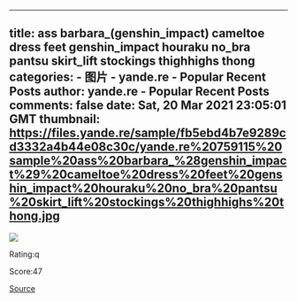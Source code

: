 
---
title: ass barbara_(genshin_impact) cameltoe dress feet genshin_impact houraku no_bra pantsu skirt_lift stockings thighhighs thong
categories: 
    - 图片
    - yande.re - Popular Recent Posts
author: yande.re - Popular Recent Posts
comments: false
date: Sat, 20 Mar 2021 23:05:01 GMT
thumbnail: https://files.yande.re/sample/fb5ebd4b7e9289cd3332a4b44e08c30c/yande.re%20759115%20sample%20ass%20barbara_%28genshin_impact%29%20cameltoe%20dress%20feet%20genshin_impact%20houraku%20no_bra%20pantsu%20skirt_lift%20stockings%20thighhighs%20thong.jpg
---

<div>   
<img src="https://files.yande.re/sample/fb5ebd4b7e9289cd3332a4b44e08c30c/yande.re%20759115%20sample%20ass%20barbara_%28genshin_impact%29%20cameltoe%20dress%20feet%20genshin_impact%20houraku%20no_bra%20pantsu%20skirt_lift%20stockings%20thighhighs%20thong.jpg" referrerpolicy="no-referrer"><p>Rating:q</p> <p>Score:47</p><a href="https://i.pximg.net/img-original/img/2021/03/21/08/00/01/88595307_p0.jpg">Source</a>  
</div>
            
